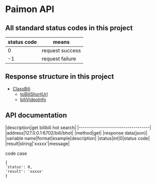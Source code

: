 # Paimon API  

## All standard status codes in this project  

| status code   | means                 |
|---------------|-----------------------|
|0              |request success        |
|-1             |request failure        |

## Response structure in this project

- [ClassBili](/ClassBili.py)
    - [toBiliShortUrl](/ClassBili.py#L28)
    - [biliVideoInfo](/ClassBili.py#)


## API documentation

|description|get bilibili hot search|
|-----------------------------------|
|address|127.0.0.1:6702/bili/bhot|
|method|get|
|response data(json)|
|variable name|format|example|description|
|status|int|0|status code|
|result|string|'xxxxx'|message|

code case
```
{
'status': 0,
'result': 'xxxxx'
}
```


